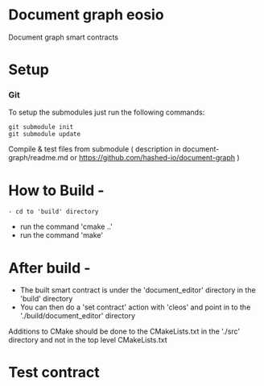 # Document graph eosio


Document graph smart contracts 


# Setup

### Git

To setup the submodules just run the following commands:

```
git submodule init
git submodule update
```

Compile & test files from submodule ( description in document-graph/readme.md or https://github.com/hashed-io/document-graph )

# How to Build -
	- cd to 'build' directory
  - run the command 'cmake ..'
  - run the command 'make'

# After build -
  - The built smart contract is under the 'document_editor' directory in the 'build' directory
  - You can then do a 'set contract' action with 'cleos' and point in to the './build/document_editor' directory

Additions to CMake should be done to the CMakeLists.txt in the './src' directory and not in the top level CMakeLists.txt

# Test contract